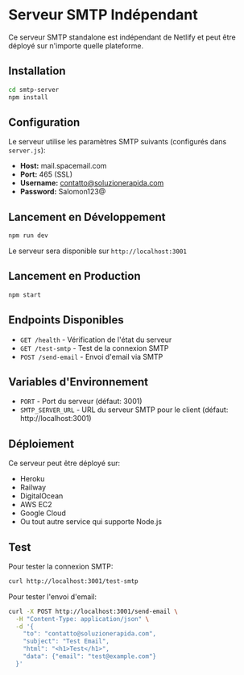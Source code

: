 # Serveur SMTP Indépendant

Ce serveur SMTP standalone est indépendant de Netlify et peut être déployé sur n'importe quelle plateforme.

## Installation

```bash
cd smtp-server
npm install
```

## Configuration

Le serveur utilise les paramètres SMTP suivants (configurés dans `server.js`):

- **Host:** mail.spacemail.com
- **Port:** 465 (SSL)
- **Username:** contatto@soluzionerapida.com
- **Password:** Salomon123@

## Lancement en Développement

```bash
npm run dev
```

Le serveur sera disponible sur `http://localhost:3001`

## Lancement en Production

```bash
npm start
```

## Endpoints Disponibles

- `GET /health` - Vérification de l'état du serveur
- `GET /test-smtp` - Test de la connexion SMTP
- `POST /send-email` - Envoi d'email via SMTP

## Variables d'Environnement

- `PORT` - Port du serveur (défaut: 3001)
- `SMTP_SERVER_URL` - URL du serveur SMTP pour le client (défaut: http://localhost:3001)

## Déploiement

Ce serveur peut être déployé sur:
- Heroku
- Railway
- DigitalOcean
- AWS EC2
- Google Cloud
- Ou tout autre service qui supporte Node.js

## Test

Pour tester la connexion SMTP:

```bash
curl http://localhost:3001/test-smtp
```

Pour tester l'envoi d'email:

```bash
curl -X POST http://localhost:3001/send-email \
  -H "Content-Type: application/json" \
  -d '{
    "to": "contatto@soluzionerapida.com",
    "subject": "Test Email",
    "html": "<h1>Test</h1>",
    "data": {"email": "test@example.com"}
  }'
```
